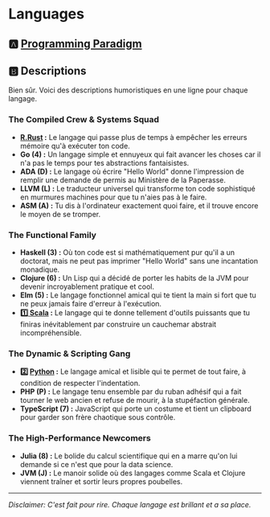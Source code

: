 # Languages

## :a: [Programming Paradigm](0.Programming)

## :b: Descriptions

Bien sûr. Voici des descriptions humoristiques en une ligne pour chaque langage.

### The Compiled Crew & Systems Squad

- **[R.Rust](R.Rust)  :** Le langage qui passe plus de temps à empêcher les erreurs mémoire qu'à exécuter ton code.
- **Go (4) :** Un langage simple et ennuyeux qui fait avancer les choses car il n'a pas le temps pour tes abstractions fantaisistes.
- **ADA (D) :** Le langage où écrire "Hello World" donne l'impression de remplir une demande de permis au Ministère de la Paperasse.
- **LLVM (L) :** Le traducteur universel qui transforme ton code sophistiqué en murmures machines pour que tu n'aies pas à le faire.
- **ASM (A) :** Tu dis à l'ordinateur exactement quoi faire, et il trouve encore le moyen de se tromper.

### The Functional Family


- **Haskell (3) :** Où ton code est si mathématiquement pur qu'il a un doctorat, mais ne peut pas imprimer "Hello World" sans une incantation monadique.
- **Clojure (6) :** Un Lisp qui a décidé de porter les habits de la JVM pour devenir incroyablement pratique et cool.
- **Elm (5) :** Le langage fonctionnel amical qui te tient la main si fort que tu ne peux jamais faire d'erreur à l'exécution.
- **[:one: Scala](1.Scala) :** Le langage qui te donne tellement d'outils puissants que tu finiras inévitablement par construire un cauchemar abstrait incompréhensible.

### The Dynamic & Scripting Gang

- **:two: [Python](2.Python) :** Le langage amical et lisible qui te permet de tout faire, à condition de respecter l'indentation.
- **PHP (P) :** Le langage tenu ensemble par du ruban adhésif qui a fait tourner le web ancien et refuse de mourir, à la stupéfaction générale.
- **TypeScript (7) :** JavaScript qui porte un costume et tient un clipboard pour garder son frère chaotique sous contrôle.

### The High-Performance Newcomers

- **Julia (8) :** Le bolide du calcul scientifique qui en a marre qu'on lui demande si ce n'est que pour la data science.
- **JVM (J) :** Le manoir solide où des langages comme Scala et Clojure viennent traîner et sortir leurs propres poubelles.

***
*Disclaimer: C'est fait pour rire. Chaque langage est brillant et a sa place.*
